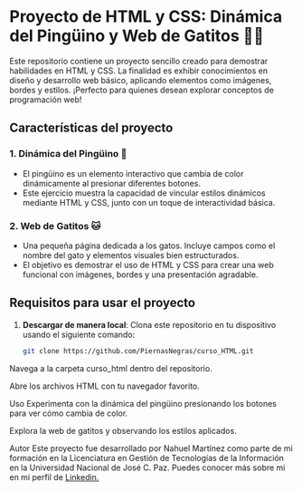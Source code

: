 # Proyecto de HTML y CSS: Dinámica del Pingüino y Web de Gatitos 🐧🐱

Este repositorio contiene un proyecto sencillo creado para demostrar habilidades en HTML y CSS. La finalidad es exhibir conocimientos en diseño y desarrollo web básico, aplicando elementos como imágenes, bordes y estilos. ¡Perfecto para quienes desean explorar conceptos de programación web!

## Características del proyecto

### 1. Dinámica del Pingüino 🐧
- El pingüino es un elemento interactivo que cambia de color dinámicamente al presionar diferentes botones.
- Este ejercicio muestra la capacidad de vincular estilos dinámicos mediante HTML y CSS, junto con un toque de interactividad básica.

### 2. Web de Gatitos 🐱
- Una pequeña página dedicada a los gatos. Incluye campos como el nombre del gato y elementos visuales bien estructurados.
- El objetivo es demostrar el uso de HTML y CSS para crear una web funcional con imágenes, bordes y una presentación agradable.

## Requisitos para usar el proyecto
1. **Descargar de manera local**: Clona este repositorio en tu dispositivo usando el siguiente comando:
   ```bash
   git clone https://github.com/PiernasNegras/curso_HTML.git

Navega a la carpeta curso_html dentro del repositorio.

Abre los archivos HTML con tu navegador favorito.

Uso
Experimenta con la dinámica del pingüino presionando los botones para ver cómo cambia de color.

Explora la web de gatitos y observando los estilos aplicados.

Autor
Este proyecto fue desarrollado por Nahuel Martínez como parte de mi formación en la Licenciatura en Gestión de Tecnologías de la Información en la Universidad Nacional de José C. Paz. Puedes conocer más sobre mi en mi perfil de [Linkedin.](https://www.linkedin.com/in/nahuel-martinez-7b898a218/)

